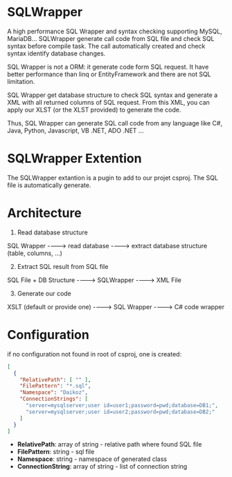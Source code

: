 # SQLWrapper
A high performance SQL Wrapper and syntax checking supporting MySQL, MariaDB... SQLWrapper generate call code from SQL file and check SQL syntax before compile task. The call automatically created and check syntax identify database changes.

SQL Wrapper is not a ORM: it generate code form SQL request. It have better performance than linq or EntityFramework and there are not SQL limitation.

SQL Wrapper get database structure to check SQL syntax and generate a XML with all returned columns of SQL request. From this XML, you can apply our XLST (or the XLST provided) to generate the code.

Thus, SQL Wrapper can generate SQL call code from any language like C#, Java, Python, Javascript, VB .NET, ADO .NET ...

# SQLWrapper Extention
The SQLWrapper extantion is a pugin to add to our projet csproj. The SQL file is automatically generate.

# Architecture

1. Read database structure
  
  SQL Wrapper ----> read database ----> extract database structure (table, columns, ...)

2. Extract SQL result from SQL file

  SQL File +  DB Structure  ----> SQLWrapper ----> XML File

3. Generate our code 

  XSLT (default or provide one) ----> SQL Wrapper ----> C# code wrapper
  
  
# Configuration

if no configuration not found in root of csproj, one is created:

```json
[
  {
    "RelativePath": [ "" ],
    "FilePattern": "*.sql",
    "Namespace": "Daikoz",
    "ConnectionStrings": [
      "server=mysqlserver;user id=user1;password=pwd;database=DB1;",
      "server=mysqlserver;user id=user2;password=pwd;database=DB2;"
    ]
  }
]
```

* **RelativePath**: array of string - relative path where found SQL file
* **FilePattern**: string - sql file
* **Namespace**: string - namespace of generated class
* **ConnectionString**: array of string - list of connection string 

